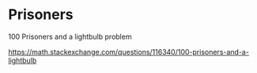# Prisoners
100 Prisoners and a lightbulb problem

https://math.stackexchange.com/questions/116340/100-prisoners-and-a-lightbulb
